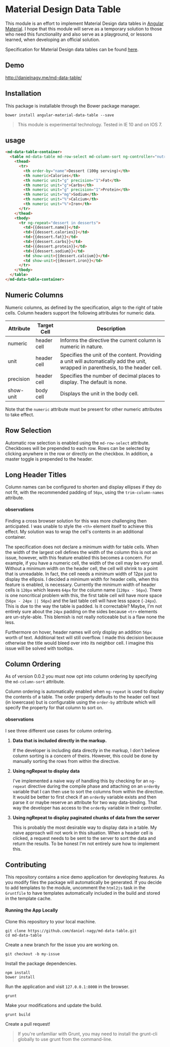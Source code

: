 # Material Design Data Table

This module is an effort to implement Material Design data tables in [Angular Material](https://material.angularjs.org/latest/#/). I hope that this module will serve as a temporary solution to those who need this functionality and also serve as a playground, or lessons learned, when developing an official solution.

Specification for Material Design data tables can be found [here](http://www.google.com/design/spec/components/data-tables.html).

## Demo

http://danielnagy.me/md-data-table/

## Installation
This package is installable through the Bower package manager.

```
bower install angular-material-data-table --save
```

> This module is experimental technology.
> Tested in IE 10 and on IOS 7.

## usage

```html
<md-data-table-container>
  <table md-data-table md-row-select md-column-sort ng-controller="nutritionController">
    <thead>
      <tr>
        <th order-by="name">Dessert (100g serving)</th>
        <th numeric>Calories</th>
        <th numeric unit="g" precision="1">Fat</th>
        <th numeric unit="g">Carbs</th>
        <th numeric unit="g" precision="1">Protein</th>
        <th numeric unit="mg">Sodium</th>
        <th numeric unit="%">Calcium</th>
        <th numeric unit="%">Iron</th>
      </tr>
    </thead>
    <tbody>
      <tr ng-repeat="dessert in desserts">
        <td>{{dessert.name}}</td>
        <td>{{dessert.calories}}</td>
        <td>{{dessert.fat}}</td>
        <td>{{dessert.carbs}}</td>
        <td>{{dessert.protein}}</td>
        <td>{{dessert.sodium}}</td>
        <td show-unit>{{dessert.calcium}}</td>
        <td show-unit>{{dessert.iron}}</td>
      </tr>
    </tbody>
  </table>
</md-data-table-container>
```

## Numeric Columns

Numeric columns, as defined by the specification, align to the right of table cells. Column headers support the following attributes for numeric data.

| Attribute | Target Cell | Description |
| --------- | ----------- | ----------- |
| numeric   | header cell | Informs the directive the current column is numeric in nature. |
| unit      | header cell | Specifies the unit of the content. Providing a unit will automatically add the unit, wrapped in parenthesis, to the header cell. |
| precision | header cell | Specifies the number of decimal places to display. The default is none. |
| show-unit | body cell   | Displays the unit in the body cell. |


Note that the `numeric` attribute must be present for other numeric attributes to take effect.

## Row Selection

Automatic row selection is enabled using the `md-row-select` attribute. Checkboxes will be prepended to each row. Rows can be selected by clicking anywhere in the row or directly on the checkbox. In addition, a master toggle is prepended to the header.

## Long Header Titles

Column names can be configured to shorten and display ellipses if they do not fit, with the recommended padding of `56px`, using the `trim-column-names` attribute.

#### observations

Finding a cross browser solution for this was more challenging then anticipated. I was unable to style the `<th>` element itself to achieve this effect. My solution was to wrap the cell's contents in an additional container.

The specification does not declare a minimum width for table cells. When the width of the largest cell defines the width of the column this is not an issue, however, with this feature enabled this becomes a concern. For example, if you have a numeric cell, the width of the cell may be very small. Without a minimum width on the header cell, the cell will shrink to a point that is unreadable. In fact, the cell needs a minimum width of 12px just to display the ellipsis. I decided a minimum width for header cells, when this feature is enabled, is necessary. Currently the minimum width of header cells is `120px` which leaves `64px` for the column name (`120px - 56px`). There is one noncritical problem with this, the first table cell will have more space (`56px - 24px || 56px`) and the last table cell will have less space (`-24px`). This is due to the way the table is padded. Is it correctable? Maybe, I'm not entirely sure about the `24px` padding on the sides because `<tr>` elements are un-style-able. This blemish is not really noticeable but is a flaw none the less.

Furthermore on hover, header names will only display an addition `56px` worth of text. Additional text will still overflow. I made this decision because otherwise the title would bleed over into its neighbor cell. I imagine this issue will be solved with tooltips.

## Column Ordering

As of version 0.0.2 you must now opt into column ordering by specifying the `md-column-sort` attribute.

Column ordering is automatically enabled when `ng-repeat` is used to display the contents of a table. The order property defaults to the header cell text (in lowercase) but is configurable using the `order-by` attribute which will specify the property for that column to sort on.

#### observations

I see three different use cases for column ordering.

1. **Data that is included directly in the markup.**

   If the developer is including data directly in the markup, I don't believe column sorting is a concern of theirs. However, this could be done by manually sorting the rows from within the directive.

2. **Using ngRepeat to display data**

   I've implemented a naive way of handling this by checking for an `ng-repeat` directive during the compile phase and attaching on an `orderBy` variable that I can then use to sort the columns from within the directive. It would be better to first check if an `orderBy` variable exists and then parse it or maybe reserve an attribute for two way data-binding. That way the developer has access to the `orderBy` variable in their controller.

3. **Using ngRepeat to display paginated chunks of data from the server**

   This is probably the most desirable way to display data in a table. My naive approach will not work in this situation. When a header cell is clicked, a request needs to be sent to the server to sort the data and return the results. To be honest I'm not entirely sure how to implement this.

## Contributing

This repository contains a nice demo application for developing features. As you modify files the package will automatically be generated. If you decide to add templates to the module, uncomment the `html2js` task in the `Gruntfile` to have templates automatically included in the build and stored in the template cache.

#### Running the App Locally

Clone this repository to your local machine.

```
git clone https://github.com/daniel-nagy/md-data-table.git
cd md-data-table
```

Create a new branch for the issue you are working on.

```
git checkout -b my-issue
```

Install the package dependencies.

```
npm install
bower install
```

Run the application and visit `127.0.0.1:8000` in the browser.

```
grunt
```

Make your modifications and update the build.

```
grunt build
```

Create a pull request!

> If you're unfamiliar with Grunt, you may need to install the grunt-cli globally to use grunt from the command-line.
